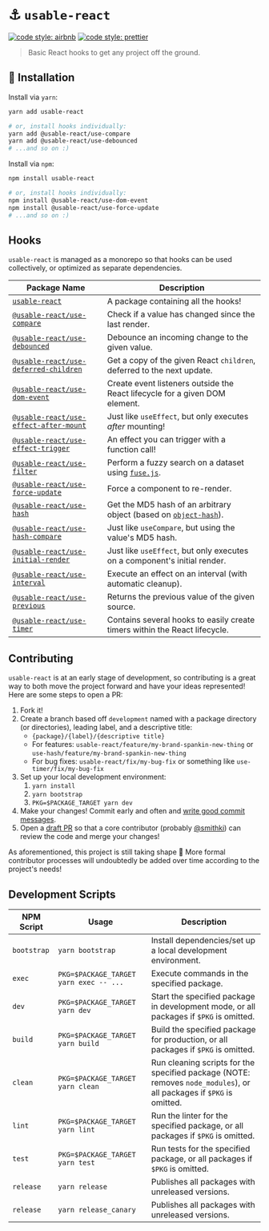 # ⚓️ `usable-react`

[![code style: airbnb](https://img.shields.io/badge/code%20style-airbnb-blue.svg?style=flat)](https://github.com/airbnb/javascript)
[![code style: prettier](https://img.shields.io/badge/code_style-prettier-ff69b4.svg?style=flat)](https://github.com/prettier/prettier)

> Basic React hooks to get any project off the ground.

## 🔗 Installation

Install via `yarn`:

```sh
yarn add usable-react

# or, install hooks individually:
yarn add @usable-react/use-compare
yarn add @usable-react/use-debounced
# ...and so on :)
```

Install via `npm`:

```sh
npm install usable-react

# or, install hooks individually:
npm install @usable-react/use-dom-event
npm install @usable-react/use-force-update
# ...and so on :)
```

## Hooks

`usable-react` is managed as a monorepo so that hooks can be used collectively, or optimized as separate dependencies.

| Package Name | Description |
| ------------ | ----------- |
| [`usable-react`](./packages/usable-react) | A package containing all the hooks! |
| [`@usable-react/use-compare`](./packages/use-compare) | Check if a value has changed since the last render. |
| [`@usable-react/use-debounced`](./packages/use-debounced) | Debounce an incoming change to the given value. |
| [`@usable-react/use-deferred-children`](./packages/use-deferred-children) | Get a copy of the given React `children`, deferred to the next update. |
| [`@usable-react/use-dom-event`](./packages/use-dom-event) | Create event listeners outside the React lifecycle for a given DOM element. |
| [`@usable-react/use-effect-after-mount`](./packages/use-effect-after-mount) | Just like `useEffect`, but only executes _after_ mounting! |
| [`@usable-react/use-effect-trigger`](./packages/use-effect-trigger) | An effect you can trigger with a function call! |
| [`@usable-react/use-filter`](./packages/use-filter) | Perform a fuzzy search on a dataset using [`fuse.js`](https://github.com/krisk/fuse). |
| [`@usable-react/use-force-update`](./packages/use-force-update) | Force a component to re-render. |
| [`@usable-react/use-hash`](./packages/use-hash) | Get the MD5 hash of an arbitrary object (based on [`object-hash`](https://github.com/puleos/object-hash)). |
| [`@usable-react/use-hash-compare`](./packages/use-hash-compare) | Just like `useCompare`, but using the value's MD5 hash. |
| [`@usable-react/use-initial-render`](./packages/use-initial-render) | Just like `useEffect`, but only executes on a component's initial render. |
| [`@usable-react/use-interval`](./packages/use-interval) | Execute an effect on an interval (with automatic cleanup). |
| [`@usable-react/use-previous`](./packages/use-previous) | Returns the previous value of the given source. |
| [`@usable-react/use-timer`](./packages/use-timer) | Contains several hooks to easily create timers within the React lifecycle. |

## Contributing

`usable-react` is at an early stage of development, so contributing is a great way to both move the project forward and have your ideas represented! Here are some steps to open a PR:

1. Fork it!
2. Create a branch based off `development` named with a package directory (or directories), leading label, and a descriptive title:
    - `{package}/{label}/{descriptive title}`
    - For features: `usable-react/feature/my-brand-spankin-new-thing` or `use-hash/feature/my-brand-spankin-new-thing`
    - For bug fixes: `usable-react/fix/my-bug-fix` or something like `use-timer/fix/my-bug-fix`
3. Set up your local development environment:
    1. `yarn install`
    2. `yarn bootstrap`
    3. `PKG=$PACKAGE_TARGET yarn dev`
3. Make your changes! Commit early and often and [write good commit messages](https://chris.beams.io/posts/git-commit/).
4. Open a [draft PR](https://github.blog/2019-02-14-introducing-draft-pull-requests/) so that a core contributor (probably [@smithki](https://github.com/smithki)) can review the code and merge your changes!

As aforementioned, this project is still taking shape :baby: More formal contributor processes will undoubtedly be added over time according to the project's needs!

## Development Scripts

| NPM Script | Usage | Description |
| ---------- | ----- | ----------- |
| `bootstrap` | `yarn bootstrap` | Install dependencies/set up a local development environment. |
| `exec` | `PKG=$PACKAGE_TARGET yarn exec -- ...` | Execute commands in the specified package. |
| `dev` | `PKG=$PACKAGE_TARGET yarn dev` | Start the specified package in development mode, or all packages if `$PKG` is omitted. |
| `build` | `PKG=$PACKAGE_TARGET yarn build` | Build the specified package for production, or all packages if `$PKG` is omitted. |
| `clean` | `PKG=$PACKAGE_TARGET yarn clean` | Run cleaning scripts for the specified package (NOTE: removes `node_modules`), or all packages if `$PKG` is omitted. |
| `lint` | `PKG=$PACKAGE_TARGET yarn lint` | Run the linter for the specified package, or all packages if `$PKG` is omitted. |
| `test` | `PKG=$PACKAGE_TARGET yarn test` | Run tests for the specified package, or all packages if `$PKG` is omitted. |
| `release` | `yarn release` | Publishes all packages with unreleased versions. |
| `release` | `yarn release_canary` | Publishes all packages with unreleased versions. |

